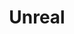 ---
title: "Unreal"
permalink: /categories/Unreal/
layout: category
author_profile: true
taxonomy: Unreal
---